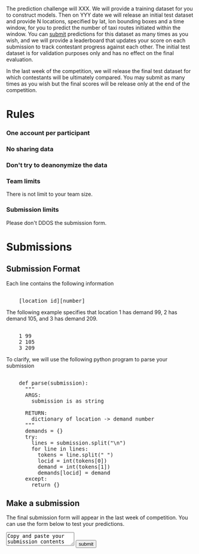 The prediction challenge will XXX.  We will provide a training
dataset for you to construct models.  Then on YYY date we will
release an initial test dataset and provide N locations, specified
by lat, lon bounding boxes and a time window, for you to predict
the number of taxi routes initiated within the window.  You can
[submit](#submit) predictions for this dataset as many times as you
wish, and we will provide a leaderboard that updates your score on
each submission to track contestant progress against each other.
The initial test dataset is for validation purposes only and has
no effect on the final evaluation.

In the last week of the competition, we will release the final test
dataset for which contestants will be ultimately compared.  You may
submit as many times as you wish but the final scores will be release
only at the end of the competition.

# Rules

### One account per participant

### No sharing data 

### Don't try to deanonymize the data

### Team limits

There is not limit to your team size.

### Submission limits

Please don't DDOS the submission form.

# Submissions

## Submission Format

Each line contains the following information

<pre>    
    [location id]<SPACE>[number]
</pre>


The following example specifies that location 1 has demand 99, 2 has demand 105, and 3 has demand 209.

<pre>    
    1 99
    2 105
    3 209
</pre>


To clarify, we will use the following python program to parse your submission

<pre>    
    def parse(submission):
      """
      ARGS:
        submission is as string

      RETURN:
        dictionary of location -> demand number 
      """
      demands = {}
      try:
        lines = submission.split("\n")
        for line in lines:
          tokens = line.split(" ")
          locid = int(tokens[0])
          demand = int(tokens[1])
          demands[locid] = demand
      except:
        return {}
</pre>

## Make a submission

The final submission form will appear in the last week of competition.  You can use the form below to test your predictions.

<form action="/submit/" method="post">
  <textarea name="submission">Copy and paste your submission contents here</textarea>
  <button>submit</button>
</form>



